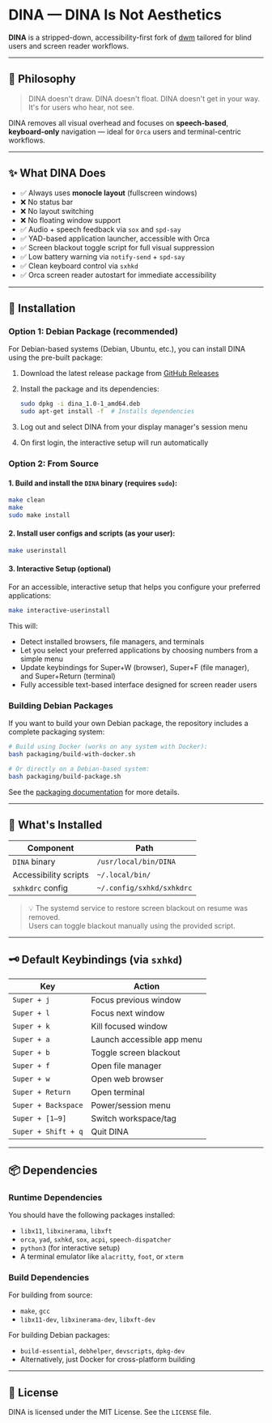 # DINA — DINA Is Not Aesthetics

**DINA** is a stripped-down, accessibility-first fork of [dwm](https://dwm.suckless.org/) tailored for blind users and screen reader workflows.

---

## 🧠 Philosophy

> DINA doesn't draw. DINA doesn't float. DINA doesn't get in your way.  
> It's for users who hear, not see.

DINA removes all visual overhead and focuses on **speech-based**, **keyboard-only** navigation — ideal for `Orca` users and terminal-centric workflows.

---

## ✨ What DINA Does

- ✅ Always uses **monocle layout** (fullscreen windows)
- ❌ No status bar
- ❌ No layout switching
- ❌ No floating window support
- ✅ Audio + speech feedback via `sox` and `spd-say`
- ✅ YAD-based application launcher, accessible with Orca
- ✅ Screen blackout toggle script for full visual suppression
- ✅ Low battery warning via `notify-send` + `spd-say`
- ✅ Clean keyboard control via `sxhkd`
- ✅ Orca screen reader autostart for immediate accessibility

---

## 🧱 Installation

### Option 1: Debian Package (recommended)

For Debian-based systems (Debian, Ubuntu, etc.), you can install DINA using the pre-built package:

1. Download the latest release package from [GitHub Releases](https://github.com/aaron-gh/DINA/releases)

2. Install the package and its dependencies:
   ```sh
   sudo dpkg -i dina_1.0-1_amd64.deb
   sudo apt-get install -f  # Installs dependencies
   ```

3. Log out and select DINA from your display manager's session menu

4. On first login, the interactive setup will run automatically

### Option 2: From Source

#### 1. Build and install the `DINA` binary (requires `sudo`):

```sh
make clean
make
sudo make install
```

#### 2. Install user configs and scripts (as your user):

```sh
make userinstall
```

#### 3. Interactive Setup (optional)

For an accessible, interactive setup that helps you configure your preferred applications:

```sh
make interactive-userinstall
```

This will:
- Detect installed browsers, file managers, and terminals
- Let you select your preferred applications by choosing numbers from a simple menu
- Update keybindings for Super+W (browser), Super+F (file manager), and Super+Return (terminal)
- Fully accessible text-based interface designed for screen reader users

### Building Debian Packages

If you want to build your own Debian package, the repository includes a complete packaging system:

```sh
# Build using Docker (works on any system with Docker):
bash packaging/build-with-docker.sh

# Or directly on a Debian-based system:
bash packaging/build-package.sh
```

See the [packaging documentation](packaging/README.md) for more details.

---

## 📁 What's Installed

| Component              | Path                      |
|-----------------------|---------------------------|
| `DINA` binary         | `/usr/local/bin/DINA`     |
| Accessibility scripts | `~/.local/bin/`           |
| `sxhkdrc` config      | `~/.config/sxhkd/sxhkdrc` |

> 💡 The systemd service to restore screen blackout on resume was removed.  
> Users can toggle blackout manually using the provided script.

---

## 🗝️ Default Keybindings (via `sxhkd`)

| Key                  | Action                     |
|---------------------|----------------------------|
| `Super + j`         | Focus previous window      |
| `Super + l`         | Focus next window          |
| `Super + k`         | Kill focused window        |
| `Super + a`         | Launch accessible app menu |
| `Super + b`         | Toggle screen blackout     |
| `Super + f`         | Open file manager          |
| `Super + w`         | Open web browser           |
| `Super + Return`    | Open terminal              |
| `Super + Backspace` | Power/session menu         |
| `Super + [1–9]`     | Switch workspace/tag       |
| `Super + Shift + q` | Quit DINA                  |

---

## 📦 Dependencies

### Runtime Dependencies

You should have the following packages installed:

- `libx11`, `libxinerama`, `libxft`
- `orca`, `yad`, `sxhkd`, `sox`, `acpi`, `speech-dispatcher`
- `python3` (for interactive setup)
- A terminal emulator like `alacritty`, `foot`, or `xterm`

### Build Dependencies

For building from source:
- `make`, `gcc`
- `libx11-dev`, `libxinerama-dev`, `libxft-dev`

For building Debian packages:
- `build-essential`, `debhelper`, `devscripts`, `dpkg-dev`
- Alternatively, just Docker for cross-platform building

---

## 🔗 License

DINA is licensed under the MIT License. See the `LICENSE` file.